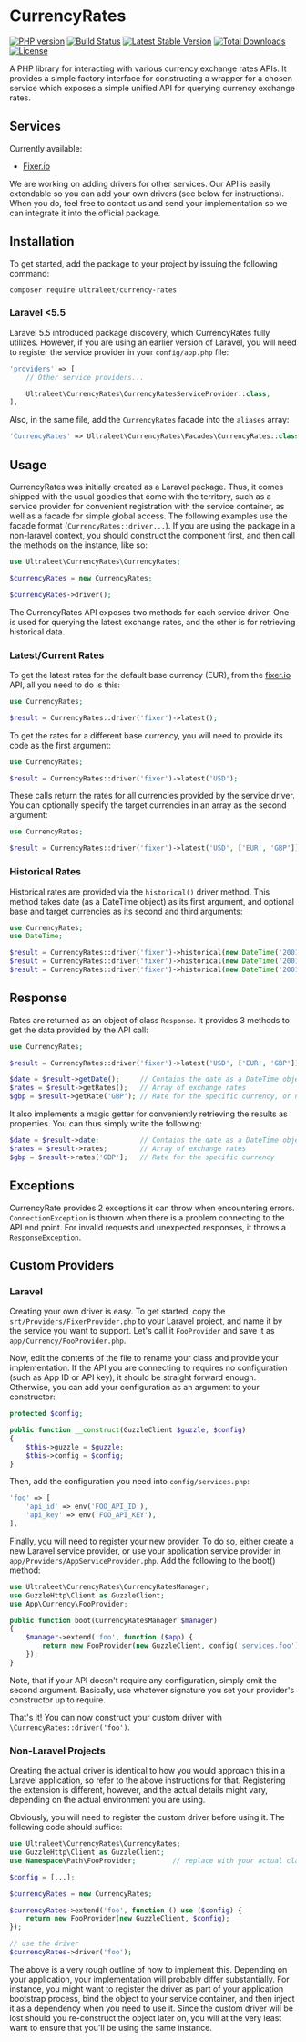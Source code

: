 # CurrencyRates

[![PHP version](https://badge.fury.io/ph/ultraleet%2Fcurrency-rates.svg)](https://badge.fury.io/ph/ultraleet%2Fcurrency-rates)
[![Build Status](https://travis-ci.org/ultraleettech/currency-rates.svg)](https://travis-ci.org/ultraleettech/currency-rates)
[![Latest Stable Version](https://poser.pugx.org/ultraleet/currency-rates/version)](https://packagist.org/packages/ultraleet/currency-rates)
[![Total Downloads](https://poser.pugx.org/ultraleet/currency-rates/downloads)](https://packagist.org/packages/ultraleet/currency-rates)
[![License](https://poser.pugx.org/ultraleet/currency-rates/license)](https://packagist.org/packages/ultraleet/currency-rates)

A PHP library for interacting with various currency exchange rates APIs. It provides a simple factory interface for constructing a wrapper for a chosen service which exposes a simple unified API for querying currency exchange rates.

## Services
Currently available:
- [Fixer.io](http://fixer.io)

We are working on adding drivers for other services. Our API is easily extendable so you can add your own drivers (see below for instructions). When you do, feel free to contact us and send your implementation so we can integrate it into the official package.

## Installation

To get started, add the package to your project by issuing the following command:

    composer require ultraleet/currency-rates

### Laravel <5.5

Laravel 5.5 introduced package discovery, which CurrencyRates fully utilizes. However, if you are using an earlier version of Laravel, you will need to register the service provider in your `config/app.php` file:

```php
'providers' => [
    // Other service providers...

    Ultraleet\CurrencyRates\CurrencyRatesServiceProvider::class,
],
```

Also, in the same file, add the `CurrencyRates` facade into the `aliases` array:

```php
'CurrencyRates' => Ultraleet\CurrencyRates\Facades\CurrencyRates::class,
```

## Usage

CurrencyRates was initially created as a Laravel package. Thus, it comes shipped with the usual goodies that come with the territory, such as a service provider for convenient registration with the service container, as well as a facade for simple global access. The following examples use the facade format (`CurrencyRates::driver...`). If you are using the package in a non-laravel context, you should construct the component first, and then call the methods on the instance, like so:

```php
use Ultraleet\CurrencyRates\CurrencyRates;

$currencyRates = new CurrencyRates;

$currencyRates->driver();
```

The CurrencyRates API exposes two methods for each service driver. One is used for querying the latest exchange rates, and the other is for retrieving historical data.

### Latest/Current Rates

To get the latest rates for the default base currency (EUR), from the [fixer.io](http://fixer.io) API, all you need to do is this:

```php
use CurrencyRates;

$result = CurrencyRates::driver('fixer')->latest();
```

To get the rates for a different base currency, you will need to provide its code as the first argument:

```php
use CurrencyRates;

$result = CurrencyRates::driver('fixer')->latest('USD');
```

These calls return the rates for all currencies provided by the service driver. You can optionally specify the target currencies in an array as the second argument:

```php
use CurrencyRates;

$result = CurrencyRates::driver('fixer')->latest('USD', ['EUR', 'GBP']);
```

### Historical Rates

Historical rates are provided via the `historical()` driver method. This method takes date (as a DateTime object) as its first argument, and optional base and target currencies as its second and third arguments:

```php
use CurrencyRates;
use DateTime;

$result = CurrencyRates::driver('fixer')->historical(new DateTime('2001-01-03'));
$result = CurrencyRates::driver('fixer')->historical(new DateTime('2001-01-03'), 'USD');
$result = CurrencyRates::driver('fixer')->historical(new DateTime('2001-01-03'), 'USD', ['EUR', 'GBP']);
```

## Response

Rates are returned as an object of class `Response`. It provides 3 methods to get the data provided by the API call:

```php
use CurrencyRates;

$result = CurrencyRates::driver('fixer')->latest('USD', ['EUR', 'GBP']);

$date = $result->getDate();     // Contains the date as a DateTime object
$rates = $result->getRates();   // Array of exchange rates
$gbp = $result->getRate('GBP'); // Rate for the specific currency, or null if none was provided/asked for
```

It also implements a magic getter for conveniently retrieving the results as properties. You can thus simply write the following:

```php
$date = $result->date;          // Contains the date as a DateTime object
$rates = $result->rates;        // Array of exchange rates
$gbp = $result->rates['GBP'];   // Rate for the specific currency
```

## Exceptions

CurrencyRate provides 2 exceptions it can throw when encountering errors. `ConnectionException` is thrown when there is a problem connecting to the API end point. For invalid requests and unexpected responses, it throws a `ResponseException`.

## Custom Providers

### Laravel

Creating your own driver is easy. To get started, copy the `srt/Providers/FixerProvider.php` to your Laravel project, and name it by the service you want to support. Let's call it `FooProvider` and save it as `app/Currency/FooProvider.php`.

Now, edit the contents of the file to rename your class and provide your implementation. If the API you are connecting to requires no configuration (such as App ID or API key), it should be straight forward enough. Otherwise, you can add your configuration as an argument to your constructor:

```php
protected $config;

public function __construct(GuzzleClient $guzzle, $config)
{
    $this->guzzle = $guzzle;
    $this->config = $config;
}
```

Then, add the configuration you need into `config/services.php`:

```php
'foo' => [
    'api_id' => env('FOO_API_ID'),
    'api_key' => env('FOO_API_KEY'),
],
```

Finally, you will need to register your new provider. To do so, either create a new Laravel service provider, or use your application service provider in `app/Providers/AppServiceProvider.php`. Add the following to the boot() method:

```php
use Ultraleet\CurrencyRates\CurrencyRatesManager;
use GuzzleHttp\Client as GuzzleClient;
use App\Currency\FooProvider;

public function boot(CurrencyRatesManager $manager)
{
    $manager->extend('foo', function ($app) {
        return new FooProvider(new GuzzleClient, config('services.foo'));
    });
}
```

Note, that if your API doesn't require any configuration, simply omit the second argument. Basically, use whatever signature you set your provider's constructor up to require.

That's it! You can now construct your custom driver with `\CurrencyRates::driver('foo')`.

### Non-Laravel Projects

Creating the actual driver is identical to how you would approach this in a Laravel application, so refer to the above instructions for that. Registering the extension is different, however, and the actual details might vary, depending on the actual environment you are using.

Obviously, you will need to register the custom driver before using it. The following code should suffice:

```php
use Ultraleet\CurrencyRates\CurrencyRates;
use GuzzleHttp\Client as GuzzleClient;
use Namespace\Path\FooProvider;         // replace with your actual class path

$config = [...];

$currencyRates = new CurrencyRates;

$currencyRates->extend('foo', function () use ($config) {
    return new FooProvider(new GuzzleClient, $config);
});

// use the driver
$currencyRates->driver('foo');
```

The above is a very rough outline of how to implement this. Depending on your application, your implementation will probably differ substantially. For instance, you might want to register the driver as part of your application bootstrap process, bind the object to your service container, and then inject it as a dependency when you need to use it. Since the custom driver will be lost should you re-construct the object later on, you will at the very least want to ensure that you'll be using the same instance.
